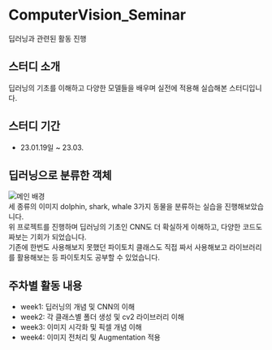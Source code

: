 # ComputerVision_Seminar
딥러닝과 관련된 활동 진행


## 스터디 소개
딥러닝의 기초를 이해하고 다양한 모델들을 배우며 실전에 적용해 실습해본 스터디입니다.
<br>



## 스터디 기간
* 23.01.19일 ~ 23.03.



## 딥러닝으로 분류한 객체
![메인 배경](https://user-images.githubusercontent.com/113446739/222047569-a3685baf-149d-48e4-9a7a-99f524a88fad.JPG)<br>
세 종류의 이미지 dolphin, shark, whale 3가지 동물을 분류하는 실습을 진행해보았습니다.<br>
위 프로젝트를 진행하며 딥러닝의 기초인 CNN도 더 확실하게 이해하고, 다양한 코드도 짜보는 기회가 되었습니다.<br>
기존에 한번도 사용해보지 못했던 파이토치 클래스도 직접 짜서 사용해보고 라이브러리를 활용해보는 등 파이토치도 공부할 수 있었습니다.<br>

## 주차별 활동 내용
* week1: 딥러닝의 개념 및 CNN의 이해 <br>
* week2: 각 클래스별 폴더 생성 및 cv2 라이브러리 이해 <br>
* week3: 이미지 시각화 및 픽셀 개념 이해 <br>
* week4: 이미지 전처리 및 Augmentation 적용 <br>
